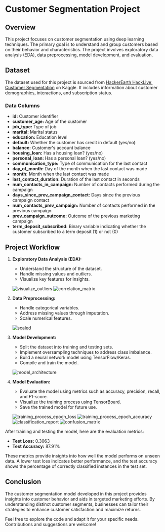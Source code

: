 # Customer Segmentation Project

## Overview

This project focuses on customer segmentation using deep learning techniques. The primary goal is to understand and group customers based on their behavior and characteristics. The project involves exploratory data analysis (EDA), data preprocessing, model development, and evaluation.

## Dataset

The dataset used for this project is sourced from [HackerEarth HackLive: Customer Segmentation](https://www.kaggle.com/dataset_name) on Kaggle. It includes information about customer demographics, interactions, and subscription status.

### Data Columns

- **id:** Customer identifier
- **customer_age:** Age of the customer
- **job_type:** Type of job
- **marital:** Marital status
- **education:** Education level
- **default:** Whether the customer has credit in default (yes/no)
- **balance:** Customer's account balance
- **housing_loan:** Has a housing loan? (yes/no)
- **personal_loan:** Has a personal loan? (yes/no)
- **communication_type:** Type of communication for the last contact
- **day_of_month:** Day of the month when the last contact was made
- **month:** Month when the last contact was made
- **last_contact_duration:** Duration of the last contact in seconds
- **num_contacts_in_campaign:** Number of contacts performed during the campaign
- **days_since_prev_campaign_contact:** Days since the previous campaign contact
- **num_contacts_prev_campaign:** Number of contacts performed in the previous campaign
- **prev_campaign_outcome:** Outcome of the previous marketing campaign
- **term_deposit_subscribed:** Binary variable indicating whether the customer subscribed to a term deposit (1) or not (0)

## Project Workflow

1. **Exploratory Data Analysis (EDA):**
   - Understand the structure of the dataset.
   - Handle missing values and outliers.
   - Visualize key features for insights.

   ![visualize_outliers](https://github.com/UmarQayyum16/Customer-Segmentation-with-Deep-Learning/assets/149918632/35c0f1f8-e21b-4616-9307-09b3daca54a3)
   ![correlation_matrix](https://github.com/UmarQayyum16/Customer-Segmentation-with-Deep-Learning/assets/149918632/96a8843b-c62c-4a76-8d5a-b3aabc4ffcaa)


2. **Data Preprocessing:**
   - Handle categorical variables.
   - Address missing values through imputation.
   - Scale numerical features.
     
   ![scaled](https://github.com/UmarQayyum16/Customer-Segmentation-with-Deep-Learning/assets/149918632/c47d681f-01c6-4141-9cd9-9eac5f1d4848)

3. **Model Development:**
   - Split the dataset into training and testing sets.
   - Implement oversampling techniques to address class imbalance.
   - Build a neural network model using TensorFlow/Keras.
   - Compile and train the model.
     
   ![model_architecture](https://github.com/UmarQayyum16/Customer-Segmentation-with-Deep-Learning/assets/149918632/1f0b6657-1613-4544-8a58-1793801ab880)

4. **Model Evaluation:**
   - Evaluate the model using metrics such as accuracy, precision, recall, and F1-score.
   - Visualize the training process using TensorBoard.
   - Save the trained model for future use.

   ![training_process_epoch_loss](https://github.com/UmarQayyum16/Customer-Segmentation-with-Deep-Learning/assets/149918632/917f2fc2-2237-4e43-9d2c-96d44d1a96e5)
   ![training_process_epoch_accuracy](https://github.com/UmarQayyum16/Customer-Segmentation-with-Deep-Learning/assets/149918632/1ecbe407-81d8-412e-b5c1-ccc8b3620be2)
   ![classification_report](https://github.com/UmarQayyum16/Customer-Segmentation-with-Deep-Learning/assets/149918632/ae155e19-73e3-4bce-9af0-c9fe3ccf2303)
   ![confusion_matrix](https://github.com/UmarQayyum16/Customer-Segmentation-with-Deep-Learning/assets/149918632/e7de4b01-d17e-443e-b6f3-751feada5b5b)

After training and testing the model, here are the evaluation metrics:

- **Test Loss:** 0.3063
- **Test Accuracy:** 87.91%

These metrics provide insights into how well the model performs on unseen data. A lower test loss indicates better performance, and the test accuracy shows the percentage of correctly classified instances in the test set.

## Conclusion

The customer segmentation model developed in this project provides insights into customer behavior and aids in targeted marketing efforts. By understanding distinct customer segments, businesses can tailor their strategies to enhance customer satisfaction and maximize returns.

Feel free to explore the code and adapt it for your specific needs. Contributions and suggestions are welcome!

